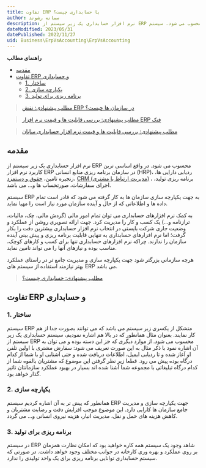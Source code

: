 ```yaml
---
title: تفاوت ERP با حسابداری چیست؟
author: سمانه رشوند  
description: نرم افزار حسابداری یک زیر سیستم از ERP محسوب می شود. سیستم ERP به جهت یکپارچه سازی سازمان ها به کار گرفته می شود که قادر است تمام داده ها و اطلاعاتی که از حال و آینده سازمان مورد نیاز است را مهیا نماید.
dateModified: 2023/05/31 
datePublished: 2022/11/27
uid: Business\ErpVsAccounting\ErpVsAccounting
---
```

**راهنمای مطالب**
- [مقدمه](#مقدمه)
- [تفاوت ERP و حسابداری](#تفاوت-erp-و-حسابداری)
    - [1. ساختار](#1-ساختار)
    - [2. یکپارچه سازی](#2-یکپارچه-سازی)
    - [3. برنامه ریزی برای تولید](#3-برنامه-ریزی-برای-تولید)


> [مطلب پیشنهادی: نقش ERP در سازمان ها چیست؟](https://www.hooshkar.com/Wiki/Business/ERPRoleInOrganizations)

> [مطلب پیشنهادی: بررسی قابلیت ها و قیمت نرم افزار ERP فنک](https://www.hooshkar.com/Software/Fennec)

> [مطلب پیشنهادی: بررسی قابلیت ها و قیمت نرم افزار حسابداری سایان](https://www.hooshkar.com/Software/Sayan/Module/Accounting)

## مقدمه
نرم افزار حسابداری یک زیر سیستم از ERP محسوب می شود. در واقع اساسی ترین کاربرد نرم افزار ERP در سازمان برنامه ریزی منابع انسانی (HRP)، ردیابی دارایی ها، زنجیره تامین، [حقوق و دستمزد](https://www.hooshkar.com/Software/Sayan/Module/Payroll)، [CRM (مدیریت ارتباط با مشتری)](https://www.hooshkar.com/Wiki/Business/WhatIsCrm)  ، برنامه ریزی تولید، اجرای سفارشات، صورتحساب ها و… می باشد.

 سیستم ERP به جهت یکپارچه سازی سازمان ها به کار گرفته می شود که قادر است تمام داده ها و اطلاعاتی که از حال و آینده سازمان مورد نیاز است را مهیا نماید.

به کمک نرم افزارهای حسابداری می توان تمام امور مالی (گردش مالی، چک، مالیات، ترازنامه و...) یک کسب و کار را مدیریت کرد. جهت ارائه تصویری روشن از عملکرد و وضعیت جاری شرکت بایستی در انتخاب نرم افزار حسابداری بیشترین دقت را بکار گرفت؛ اما نرم افزارهای حسابداری به تنهایی قابلیت برنامه ریزی و پیش بینی آینده سازمان را ندارند. چراکه نرم افزارهای حسابداری تنها برای کسب و کارهای کوچک، مناسب بوده و نیازهای آنها را می تواند تامین نماید. 

هرچه سازمانی بزرگتر شود جهت یکپارچه سازی و مدیریت جامع تر در راستای عملکرد بهتر نیازمند استفاده از سیستم های ERP می باشد.

> [مطلب پیشنهادی: حسابداری چیست؟](https://www.hooshkar.com/Wiki/Financial/WhatIsAccounting)

## تفاوت ERP و حسابداری

### 1. ساختار

سیستم ERP متشکل از یکسری زیر سیستم می باشد که می توانند بصورت جدا از هم کار نمایند. بعنوان مثال همانطور که در بالا هم اشاره نمودیم، سیستم حسابداری یک زیر سیستم از ERP محسوب می شود.
از موارد دیگری که جز این دسته بوده و می توان به آن اشاره نمود با ذکر مثال به این صورت تعریف می شود: سفارش مشتری با اولین تلفن او آغاز شده و تا ردیابی ایمیل، اطلاعات دریافت شده و حتی آشنایی او با شما از کدام درگاه بوده پیش می رود. قطعا زیر نظر گرفتن این موضوع که مشتریان بالقوه شما از کدام درگاه تبلیغاتی با مجموعه شما آشنا شده اند بسیار در بهبود عملکرد سازمانتان تاثیر گذار خواهد بود.

### 2. یکپارچه سازی

همانطور که پیش تر به آن اشاره کردیم سیستم ERP جهت یکپارچه سازی و مدیریت جامع سازمان ها کارایی دارد. این موضوع موجب افزایش دقت و رضایت مشتریان و کاهش هزینه های حمل و نقل، مدیریت انبار، هزینه نیروی انسانی و… می گردد.

### 3. برنامه ریزی برای تولید

در سیستم ERP  شاهد وجود یک سیستم همه کاره خواهید بود که امکان نظارت همزمان بر روی عملکرد و بهره وری کارخانه در جوانب مختلف وجود خواهد داشت. در صورتی که سیستم حسابداری توانایی برنامه ریزی برای یک واحد تولیدی را ندارد.


[مقدمه]: #مقدمه
[تفاوت ERP و حسابداری]: #تفاوت-erp-و-حسابداری
[1. ساختار]: #1-ساختار
[2. یکپارچه سازی]: #2-یکپارچه-سازی
[3. برنامه ریزی برای تولید]: #3-برنامه-ریزی-برای-تولید